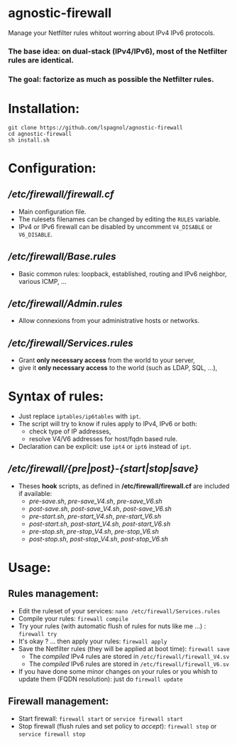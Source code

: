 # agnostic-firewall
Manage your Netfilter rules whitout worring about IPv4 IPv6 protocols.

### The base idea: on dual-stack (IPv4/IPv6), most of the Netfilter rules are identical.
### The goal: factorize as much as possible the Netfilter rules.

# Installation:
````
git clone https://github.com/lspagnol/agnostic-firewall
cd agnostic-firewall
sh install.sh
````
# Configuration:

## */etc/firewall/firewall.cf*
* Main configuration file.
* The rulesets filenames can be changed by editing the `RULES` variable.
* IPv4 or IPv6 firewall can be disabled by uncomment `V4_DISABLE` or `V6_DISABLE`.

## */etc/firewall/Base.rules*
* Basic common rules: loopback, established, routing and IPv6 neighbor, various ICMP, ...

## */etc/firewall/Admin.rules*
* Allow connexions from your administrative hosts or networks.

## */etc/firewall/Services.rules*
* Grant **only necessary access** from the world to your server,
* give it **only necessary access** to the world (such as LDAP, SQL, ...),

# Syntax of rules:
* Just replace `iptables/ip6tables` with `ipt`.
* The script will try to know if rules apply to IPv4, IPv6 or both:
  * check type of IP addresses,
  * resolve V4/V6 addresses for host/fqdn based rule.
* Declaration can be explicit: use `ipt4` or `ipt6` instead of `ipt`.

## */etc/firewall/{pre|post}-{start|stop|save}*
* Theses **hook** scripts, as defined in **/etc/firewall/firewall.cf** are included if available:
  * *pre-save.sh*, *pre-save_V4.sh*, *pre-save_V6.sh*
  * *post-save.sh*, *post-save_V4.sh*, *post-save_V6.sh*
  * *pre-start.sh*, *pre-start_V4.sh*, *pre-start_V6.sh*
  * *post-start.sh*, *post-start_V4.sh*, *post-start_V6.sh*
  * *pre-stop.sh*, *pre-stop_V4.sh*, *pre-stop_V6.sh*
  * *post-stop.sh*, *post-stop_V4.sh*, *post-stop_V6.sh*


# Usage:

## Rules management:
* Edit the ruleset of your services: `nano /etc/firewall/Services.rules`
* Compile your rules: `firewall compile`
* Try your rules (with automatic flush of rules for nuts like me ...) : `firewall try`
* It's okay ? ... then apply your rules: `firewall apply`
* Save the Netfilter rules (they will be applied at boot time): `firewall save`
  * The *compiled* IPv4 rules are stored in `/etc/firewall/firewall_V4.sv`
  * The *compiled* IPv6 rules are stored in `/etc/firewall/firewall_V6.sv`
* If you have done some minor changes on your rules or you whish to update them (FQDN resolution): just do `firewall update`

## Firewall management:
* Start firewall: `firewall start` or `service firewall start`
* Stop firewall (flush rules and set policy to *accept*): `firewall stop` or `service firewall stop`
